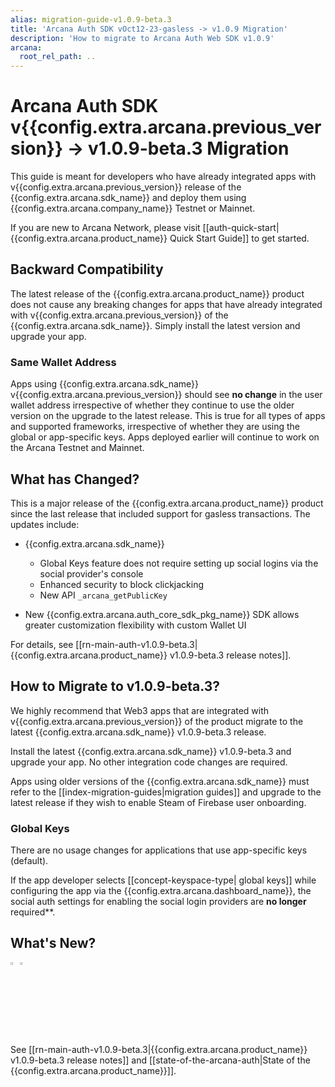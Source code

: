 ```yaml
---
alias: migration-guide-v1.0.9-beta.3
title: 'Arcana Auth SDK vOct12-23-gasless -> v1.0.9 Migration'
description: 'How to migrate to Arcana Auth Web SDK v1.0.9'
arcana:
  root_rel_path: ..
---
```


# Arcana Auth SDK v{{config.extra.arcana.previous_version}} -> v1.0.9-beta.3 Migration

This guide is meant for developers who have already integrated apps with v{{config.extra.arcana.previous_version}} release of the {{config.extra.arcana.sdk_name}} and deploy them using {{config.extra.arcana.company_name}} Testnet or Mainnet.

If you are new to Arcana Network, please visit [[auth-quick-start|{{config.extra.arcana.product_name}} Quick Start Guide]] to get started.

## Backward Compatibility

The latest release of the {{config.extra.arcana.product_name}} product does not cause any breaking changes for apps that have already integrated with v{{config.extra.arcana.previous_version}} of the {{config.extra.arcana.sdk_name}}. Simply install the latest version and upgrade your app.

### Same Wallet Address

Apps using {{config.extra.arcana.sdk_name}} v{{config.extra.arcana.previous_version}} should see **no change** in the user wallet address irrespective of whether they continue to use the older version on the upgrade to the latest release. This is true for all types of apps and supported frameworks, irrespective of whether they are using the global or app-specific keys. Apps deployed earlier will continue to work on the Arcana Testnet and Mainnet. 

## What has Changed?

This is a major release of the {{config.extra.arcana.product_name}} product since the last release that included support for gasless transactions.  The updates include:

* {{config.extra.arcana.sdk_name}}
  - Global Keys feature does not require setting up social logins via the social provider's console
  - Enhanced security to block clickjacking
  - New API `_arcana_getPublicKey`

* New {{config.extra.arcana.auth_core_sdk_pkg_name}} SDK allows greater customization flexibility with custom Wallet UI

For details, see [[rn-main-auth-v1.0.9-beta.3|{{config.extra.arcana.product_name}} v1.0.9-beta.3 release notes]].

## How to Migrate to v1.0.9-beta.3?

We highly recommend that Web3 apps that are integrated with v{{config.extra.arcana.previous_version}} of the product migrate to the latest {{config.extra.arcana.sdk_name}} v1.0.9-beta.3 release.

Install the latest {{config.extra.arcana.sdk_name}} v1.0.9-beta.3 and upgrade your app. No other integration code changes are required.

Apps using older versions of the {{config.extra.arcana.sdk_name}} must refer to the [[index-migration-guides|migration guides]] and upgrade to the latest release if they wish to enable Steam of Firebase user onboarding.

### Global Keys

There are no usage changes for applications that use app-specific keys (default).

If the app developer selects [[concept-keyspace-type| global keys]] while configuring the app via the {{config.extra.arcana.dashboard_name}}, the social auth settings for enabling the social login providers are **no longer** required**.

## What's New?

<img src="/img/icon_new_light.png#only-light" alt="New icon" width="3%" /><img src="/img/icon_new_dark.png#only-dark" alt="New icon" width="3%" />

See [[rn-main-auth-v1.0.9-beta.3|{{config.extra.arcana.product_name}} v1.0.9-beta.3 release notes]] and [[state-of-the-arcana-auth|State of the {{config.extra.arcana.product_name}}]].

